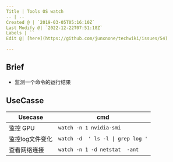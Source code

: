 ```yaml
---
Title | Tools OS watch
-- | --
Created @ | `2019-03-05T05:16:10Z`
Last Modify @| `2022-12-22T07:51:18Z`
Labels | ``
Edit @| [here](https://github.com/junxnone/techwiki/issues/54)

---
```

## Brief
- 监测一个命令的运行结果

## UseCasse

Usecase | cmd
-- | --
监控 GPU | `watch -n 1 nvidia-smi`
监控log文件变化 | `watch -d  ' ls -l \| grep log '`
查看网络连接 | `watch -n 1 -d netstat  -ant`
